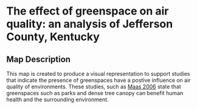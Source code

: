 # The effect of greenspace on air quality: an analysis of Jefferson County, Kentucky

## Map Description

This map is created to produce a visual representation to support studies that indicate the presence of greenspaces have a postive influence on air quality of environments.
These studies, such as [Maas 2006](https://jech.bmj.com/content/60/7/587) state that greenspaces such as parks and dense tree canopy can benefit human health and the surrounding environment. 